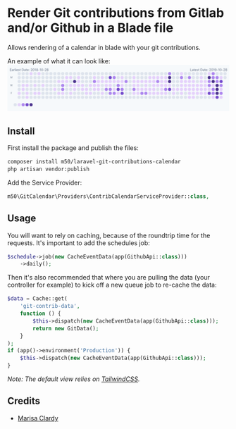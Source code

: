 # Render Git contributions from Gitlab and/or Github in a Blade file

Allows rendering of a calendar in blade with your git contributions.

An example of what it can look like:
![Screenshot](images/Screenshot.png)


## Install

First install the package and publish the files:
```sh
composer install m50/laravel-git-contributions-calendar
php artisan vendor:publish
```
Add the Service Provider:
```php
m50\GitCalendar\Providers\ContribCalendarServiceProvider::class,
```

## Usage

You will want to rely on caching, because of the roundtrip time for the requests.
It's important to add the schedules job:
```php
$schedule->job(new CacheEventData(app(GithubApi::class)))
    ->daily();
```
Then it's also recommended that where you are pulling the data (your controller
for example) to kick off a new queue job to re-cache the data:
```php
$data = Cache::get(
    'git-contrib-data',
    function () {
        $this->dispatch(new CacheEventData(app(GithubApi::class)));
        return new GitData();
    }
);
if (app()->environment('Production')) {
    $this->dispatch(new CacheEventData(app(GithubApi::class)));
}
```

*Note: The default view relies on [TailwindCSS](https://tailwindcss.com/).*

## Credits

* [Marisa Clardy](https://github.com/m50)
